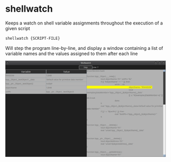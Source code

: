 # shellwatch

Keeps a watch on shell variable assignments throughout the execution of a given script

```sh
shellwatch {SCRIPT-FILE}
```

Will step the program line-by-line, and display a window containing a list of variable names and the values assigned to them after each line

![shellwatch-screenshot](./shellwatch.png)
